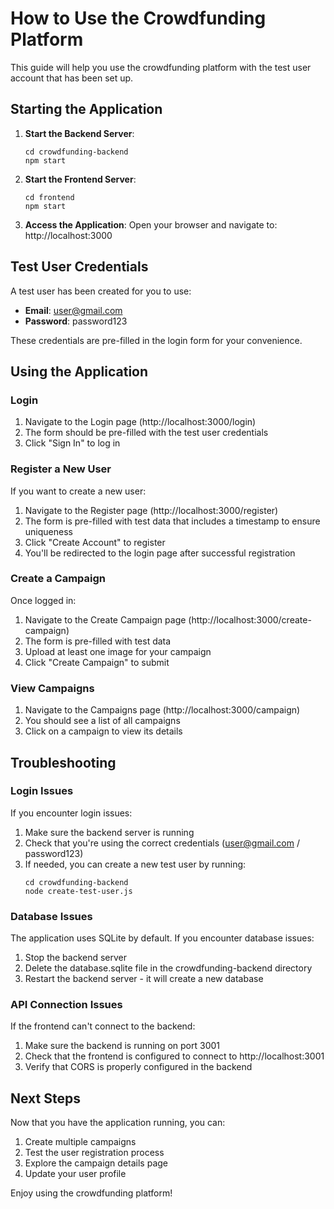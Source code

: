 # How to Use the Crowdfunding Platform

This guide will help you use the crowdfunding platform with the test user account that has been set up.

## Starting the Application

1. **Start the Backend Server**:
   ```
   cd crowdfunding-backend
   npm start
   ```

2. **Start the Frontend Server**:
   ```
   cd frontend
   npm start
   ```

3. **Access the Application**:
   Open your browser and navigate to: http://localhost:3000

## Test User Credentials

A test user has been created for you to use:

- **Email**: user@gmail.com
- **Password**: password123

These credentials are pre-filled in the login form for your convenience.

## Using the Application

### Login

1. Navigate to the Login page (http://localhost:3000/login)
2. The form should be pre-filled with the test user credentials
3. Click "Sign In" to log in

### Register a New User

If you want to create a new user:

1. Navigate to the Register page (http://localhost:3000/register)
2. The form is pre-filled with test data that includes a timestamp to ensure uniqueness
3. Click "Create Account" to register
4. You'll be redirected to the login page after successful registration

### Create a Campaign

Once logged in:

1. Navigate to the Create Campaign page (http://localhost:3000/create-campaign)
2. The form is pre-filled with test data
3. Upload at least one image for your campaign
4. Click "Create Campaign" to submit

### View Campaigns

1. Navigate to the Campaigns page (http://localhost:3000/campaign)
2. You should see a list of all campaigns
3. Click on a campaign to view its details

## Troubleshooting

### Login Issues

If you encounter login issues:

1. Make sure the backend server is running
2. Check that you're using the correct credentials (user@gmail.com / password123)
3. If needed, you can create a new test user by running:
   ```
   cd crowdfunding-backend
   node create-test-user.js
   ```

### Database Issues

The application uses SQLite by default. If you encounter database issues:

1. Stop the backend server
2. Delete the database.sqlite file in the crowdfunding-backend directory
3. Restart the backend server - it will create a new database

### API Connection Issues

If the frontend can't connect to the backend:

1. Make sure the backend is running on port 3001
2. Check that the frontend is configured to connect to http://localhost:3001
3. Verify that CORS is properly configured in the backend

## Next Steps

Now that you have the application running, you can:

1. Create multiple campaigns
2. Test the user registration process
3. Explore the campaign details page
4. Update your user profile

Enjoy using the crowdfunding platform!
